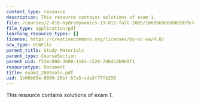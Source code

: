 ```yaml
---
content_type: resource
description: This resource contains solutions of exam 1.
file: /courses/2-016-hydrodynamics-13-012-fall-2005/1b66b69e888020bf67a5cda3f77fb258_exam1_2003soln.pdf
file_type: application/pdf
learning_resource_types: []
license: https://creativecommons.org/licenses/by-nc-sa/4.0/
ocw_type: OCWFile
parent_title: Study Materials
parent_type: CourseSection
parent_uid: f33ec800-3608-1163-c520-7d0dcdb069f1
resourcetype: Document
title: exam1_2003soln.pdf
uid: 1b66b69e-8880-20bf-67a5-cda3f77fb258
---
```

This resource contains solutions of exam 1.